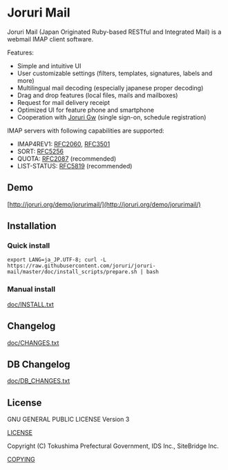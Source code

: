 # Joruri Mail

Joruri Mail (Japan Originated Ruby-based RESTful and Integrated Mail) is a webmail IMAP client software.

Features:
* Simple and intuitive UI
* User customizable settings (filters, templates, signatures, labels and more)
* Multilingual mail decoding (especially japanese proper decoding)
* Drag and drop features (local files, mails and mailboxes) 
* Request for mail delivery receipt
* Optimized UI for feature phone and smartphone
* Cooperation with [Joruri Gw](https://github.com/joruri/joruri-gw) (single sign-on, schedule registration)

IMAP servers with following capabilities are supported:
* IMAP4REV1: [RFC2060](https://www.ietf.org/rfc/rfc2060.txt), [RFC3501](https://www.ietf.org/rfc/rfc3501.txt)
* SORT: [RFC5256](https://www.ietf.org/rfc/rfc5256.txt)
* QUOTA: [RFC2087](https://www.ietf.org/rfc/rfc2087.txt) (recommended)
* LIST-STATUS: [RFC5819](https://www.ietf.org/rfc/rfc5819.txt) (recommended)

## Demo

[http://joruri.org/demo/jorurimail/](http://joruri.org/demo/jorurimail/)

## Installation

### Quick install

    export LANG=ja_JP.UTF-8; curl -L https://raw.githubusercontent.com/joruri/joruri-mail/master/doc/install_scripts/prepare.sh | bash

### Manual install

[doc/INSTALL.txt](doc/INSTALL.txt)

## Changelog

[doc/CHANGES.txt](doc/CHANGES.txt)

## DB Changelog

[doc/DB_CHANGES.txt](doc/DB_CHANGES.txt)

## License

GNU GENERAL PUBLIC LICENSE Version 3

[LICENSE](LICENSE)

Copyright (C) Tokushima Prefectural Government, IDS Inc., SiteBridge Inc.

[COPYING](COPYING)
